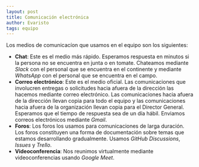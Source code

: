 ```yaml
---
layout: post
title: Comunicación electrónica
author: Evaristo
tags: equipo
---
```


Los medios de comunicacíon que usamos en el equipo son los siguientes:

- **Chat**: Este es el medio más rápido. Esperamos respuesta en minutos si la persona no se
  encuentra en junta o en tomate. Chateamos mediante _Slack_ con el personal que se encuentra en el
  continente y mediante _WhatsApp_ con el personal que se encuentra en el campo.
- **Correo electrónico**: Este es el medio oficial. Las comunicaciones que involucren entregas o
  solicitudes hacia afuera de la dirección las hacemos mediante correo electrónico. Las
  comunicaciones hacia afuera de la dirección llevan copia para todo el equipo y las comunicaciones
  hacia afuera de la organización llevan copia para el Director General. Esperamos que el tiempo de
  respuesta sea de un día hábil. Enviamos correos electrónicos mediante _Gmail_.
- **Foros**: Los foros los usamos para comunicaciones de larga duración. Los foros constituyen una
  forma de documentación sobre temas que estamos desarrollando gradualmente. Usamos _GitHub
  Discussions_, _Issues_ y _Trello_.
- **Videoconferencia**: Nos reunimos virtualmente mediante videoconferencias usando _Google Meet_.
